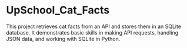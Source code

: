 # UpSchool_Cat_Facts
This project retrieves cat facts from an API and stores them in an SQLite database. It demonstrates basic skills in making API requests, handling JSON data, and working with SQLite in Python.
